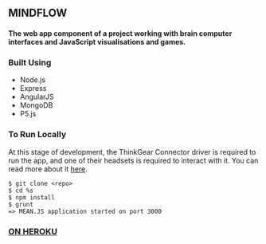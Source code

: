 ## MINDFLOW

#### The web app component of a project working with brain computer interfaces and JavaScript visualisations and games.

### Built Using
- Node.js
- Express
- AngularJS
- MongoDB
- P5.js

### To Run Locally

At this stage of development, the ThinkGear Connector driver is required to run the app, and one of their headsets is required to interact with it. You can read more about it [here](http://developer.neurosky.com/docs/doku.php?id=thinkgear_connector_tgc).

```
$ git clone <repo>
$ cd %s
$ npm install
$ grunt
=> MEAN.JS application started on port 3000
```

### [ON HEROKU](http://mindflow.jackbush.co)
